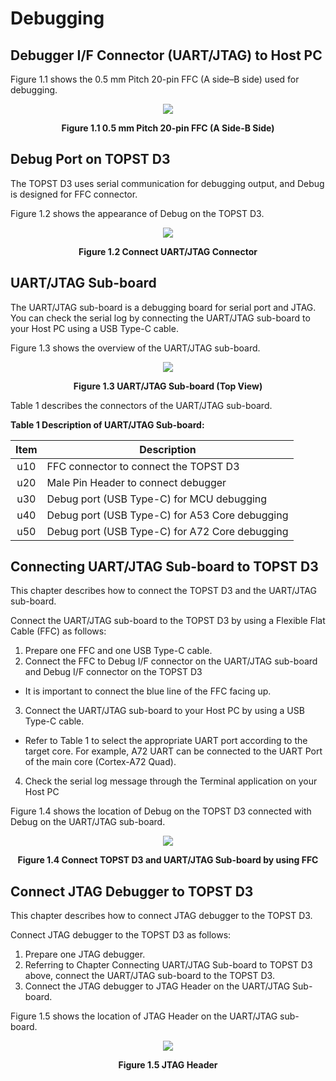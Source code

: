 <h1>
  Debugging
</h1>


## Debugger I/F Connector (UART/JTAG) to Host PC  

Figure 1.1 shows the 0.5 mm Pitch 20-pin FFC (A side–B side) used for debugging.  
<p align="center"><img src="https://github.com/Topst-Dev/Documentation/assets/161264431/8a28cf06-accc-4c17-bc95-5b6497250e1a"></p>
<p align="center"><strong>Figure 1.1 0.5 mm Pitch 20-pin FFC (A Side-B Side)</strong></p>


## Debug Port on TOPST D3  

The TOPST D3 uses serial communication for debugging output, and Debug is designed for FFC connector.  

Figure 1.2 shows the appearance of Debug on the TOPST D3.  
<p align="center"><img src="https://github.com/Topst-Dev/Documentation/assets/161264431/199205ef-9a73-4aae-bf67-d1cb4537e798"></p>  
<p align="center"><strong> Figure 1.2 Connect UART/JTAG Connector</strong></p>


## UART/JTAG Sub-board  

The UART/JTAG sub-board is a debugging board for serial port and JTAG. You can check the serial log by connecting the UART/JTAG sub-board to your Host PC using a USB Type-C cable.   

Figure 1.3 shows the overview of the UART/JTAG sub-board.  
<p align="center"><img src="https://github.com/Topst-Dev/Documentation/assets/161264431/d4ffd8bf-e018-437a-a1de-4bfd966bd3b1"></p>
<p align="center"><strong>Figure 1.3 UART/JTAG Sub-board (Top View)</strong></p>

Table 1 describes the connectors of the UART/JTAG sub-board.  

**Table 1 Description of UART/JTAG Sub-board:**  

| Item | Description                                    |
|:----:|------------------------------------------------|
| u10  | FFC connector to connect the TOPST D3          |
| u20  | Male Pin Header to connect debugger            |
| u30  | Debug port (USB Type-C) for MCU debugging      |
| u40  | Debug port (USB Type-C) for A53 Core debugging |
| u50  | Debug port (USB Type-C) for A72 Core debugging |  


## Connecting UART/JTAG Sub-board to TOPST D3  

This chapter describes how to connect the TOPST D3 and the UART/JTAG sub-board.  

Connect the UART/JTAG sub-board to the TOPST D3 by using a Flexible Flat Cable (FFC) as follows:
1. Prepare one FFC and one USB Type-C cable.
2. Connect the FFC to Debug I/F connector on the UART/JTAG sub-board and Debug I/F connector on the TOPST D3
- It is important to connect the blue line of the FFC facing up.
3. Connect the UART/JTAG sub-board to your Host PC by using a USB Type-C cable.
- Refer to Table 1 to select the appropriate UART port according to the target core. For example, A72 UART can be connected to the UART Port of the main core (Cortex-A72 Quad).
4. Check the serial log message through the Terminal application on your Host PC

Figure 1.4 shows the location of Debug on the TOPST D3 connected with Debug on the UART/JTAG sub-board.  
<p align="center"><img src="https://github.com/Topst-Dev/Documentation/assets/161264431/37de3928-1412-4f24-964d-45190f4fa623"></p>
<p align="center"><strong>Figure 1.4 Connect TOPST D3 and UART/JTAG Sub-board by using FFC</strong></p>

## Connect JTAG Debugger to TOPST D3  

This chapter describes how to connect JTAG debugger to the TOPST D3.  

Connect JTAG debugger to the TOPST D3 as follows:
1. Prepare one JTAG debugger.
2. Referring to Chapter Connecting UART/JTAG Sub-board to TOPST D3 above, connect the UART/JTAG sub-board to the TOPST D3.
3. Connect the JTAG debugger to JTAG Header on the UART/JTAG Sub-board.

Figure 1.5 shows the location of JTAG Header on the UART/JTAG sub-board.  
<p align="center"><img src="https://github.com/Topst-Dev/Documentation/assets/161264431/fb4fbcca-f53b-49c6-a209-8d50962d5695"></p>  
<p align="center"><strong>Figure 1.5 JTAG Header</strong></p>

